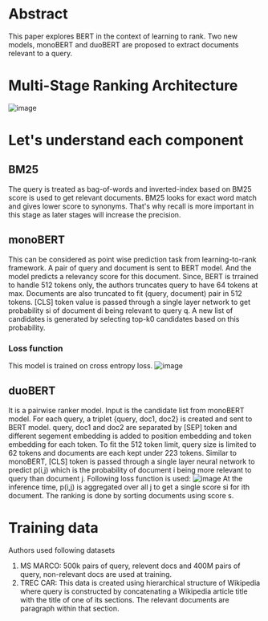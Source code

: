 # Abstract
This paper explores BERT in the context of learning to rank. Two new models, monoBERT and duoBERT are proposed to extract documents relevant to a query.

# Multi-Stage Ranking Architecture
![image](https://github.com/dvksn/papers-summary/assets/18422658/531b57de-c3cf-497f-83c9-427245cc130b)

# Let's understand each component
## BM25
The query is treated as bag-of-words and inverted-index based on BM25 score is used to get relevant documents. BM25 looks for exact word match and gives lower score to synonyms. That's why recall is more important in this stage as later stages will increase the precision.
## monoBERT
This can be considered as point wise prediction task from learning-to-rank framework. A pair of query and document is sent to BERT model. And the model predicts a relevancy score for this document. Since, BERT is trrained to handle 512 tokens only, the authors truncates query to have 64 tokens at max. Documents are also truncated to fit (query, document) pair in 512 tokens. 
[CLS] token value is passed through a single layer network to get probability si of document di being relevant to query q.
A new list of candidates is generated by selecting top-k0 candidates based on this probability.
### Loss function
This model is trained on cross entropy loss.
![image](https://github.com/dvksn/papers-summary/assets/18422658/263fa809-f961-49b4-8737-9eef33f6d5ad)
## duoBERT
It is a pairwise ranker model. Input is the candidate list from monoBERT model. For each query, a triplet {query, doc1, doc2} is created and sent to BERT model. query, doc1 and doc2 are separated by [SEP] token and different segement embedding is added to position embedding and token embedding for each token.
To fit the 512 token limit, query size is limited to 62 tokens and documents are each kept under 223 tokens.
Similar to monoBERT, [CLS] token is passed through a single layer neural network to predict p(i,j) which is the probability of document i being more relevant to query than document j.
Following loss function is used:
![image](https://github.com/dvksn/papers-summary/assets/18422658/c8f8ba2b-6c7e-40b4-aeee-3a177853cffa)
At the inference time, p(i,j) is aggregated over all j to get a single score si for ith document. The ranking is done by sorting documents using score s.

# Training data
Authors used following datasets
1.  MS MARCO: 500k pairs of query, relevent docs and 400M pairs of query, non-relevant docs are used at training.
2.  TREC CAR: This data is created using hierarchical structure of Wikipedia where query is constructed by concatenating a Wikipedia article title with the title of one of its sections. The relevant documents are paragraph within that section.

